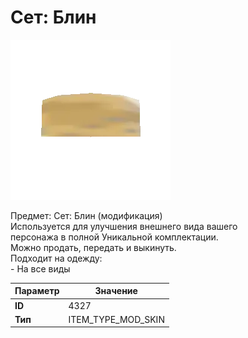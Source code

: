# Сет: Блин

![Item Image](../img/4327.webp?raw=true)

Предмет: Сет: Блин (модификация)<br>Используется для улучшения внешнего вида вашего<br>персонажа в полной Уникальной комплектации.<br>Можно продать, передать и выкинуть.<br>Подходит на одежду: <br>- На все виды<br>


| Параметр | Значение |
|----------|----------|
| **ID** | 4327 |
| **Тип** | ITEM_TYPE_MOD_SKIN |

